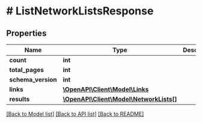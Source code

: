 # # ListNetworkListsResponse

## Properties

Name | Type | Description | Notes
------------ | ------------- | ------------- | -------------
**count** | **int** |  | [optional]
**total_pages** | **int** |  | [optional]
**schema_version** | **int** |  | [optional]
**links** | [**\OpenAPI\Client\Model\Links**](Links.md) |  | [optional]
**results** | [**\OpenAPI\Client\Model\NetworkLists[]**](NetworkLists.md) |  | [optional]

[[Back to Model list]](../../README.md#models) [[Back to API list]](../../README.md#endpoints) [[Back to README]](../../README.md)
